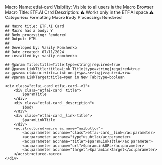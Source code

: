 Macro Name: etfai-card
Visibility: Visible to all users in the Macro Browser
Macro Title: ETF.AI Card
Description: ⚠️ Works only in the ETF.AI space ⚠️
Categories: Formatting
Macro Body Processing: Rendered

```
## Macro title: ETF.AI Card
## Macro has a body: Y
## Body processing: Rendered
## Output: HTML
##
## Developed by: Vasily Fomchenko
## Date created: 07/11/2024
## Installed by: Vasily Fomchenko

## @param Title:title=Title|type=string|required=true
## @param LinkTitle:title=Link Title|type=string|required=true
## @param LinkURL:title=Link URL|type=string|required=true
## @param LinkTarget:title=Open in New Tab|type=boolean

<div class="etfai-card etfai-card--v1">
    <div class="etfai-card__title">
        $paramTitle
    </div>
    <div class="etfai-card__description">
        $body
    </div>
    <div class="etfai-card__link-title">
        $paramLinkTitle
    </div>
    <ac:structured-macro ac:name="auibutton">
        <ac:parameter ac:name="class">etfai-card__link</ac:parameter>
        <ac:parameter ac:name="type">subtle</ac:parameter>
        <ac:parameter ac:name="title">$paramLinkTitle</ac:parameter>
        <ac:parameter ac:name="url">$paramLinkURL</ac:parameter>
        <ac:parameter ac:name="target">$paramLinkTarget</ac:parameter>
    </ac:structured-macro>
</div>
```
